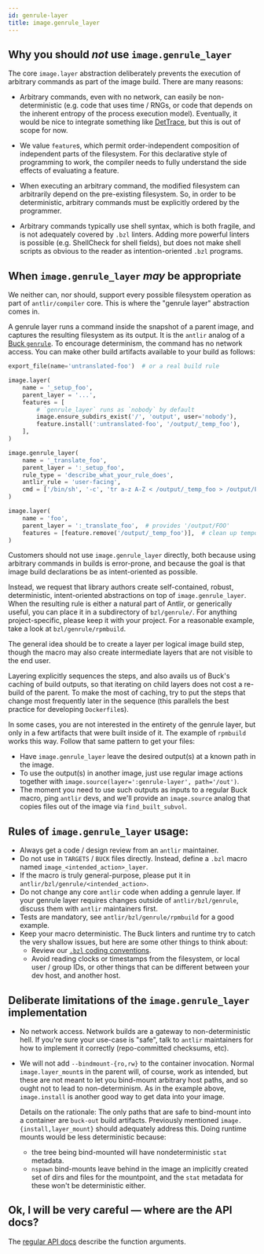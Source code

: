 ```yaml
---
id: genrule-layer
title: image.genrule_layer
---
```


## Why you should *not* use `image.genrule_layer`

The core `image.layer` abstraction deliberately prevents the execution of
arbitrary commands as part of the image build.  There are many reasons:

  - Arbitrary commands, even with no network, can easily be
    non-deterministic (e.g. code that uses time / RNGs, or code that
    depends on the inherent entropy of the process execution model).
    Eventually, it would be nice to integrate something like
    [DetTrace](https://github.com/dettrace/dettrace), but this is out of
    scope for now.

  - We value `feature`s, which permit order-independent composition of
    independent parts of the filesystem.  For this declarative style of
    programming to work, the compiler needs to fully understand the side
    effects of evaluating a feature.

  - When executing an arbitrary command, the modified filesystem can
    arbitrarily depend on the pre-existing filesystem.  So, in order to be
    deterministic, arbitrary commands must be explicitly ordered by the
    programmer.

  - Arbitrary commands typically use shell syntax, which is both fragile, and
    is not adequately covered by `.bzl` linters. Adding more powerful linters
    is possible (e.g. ShellCheck for shell fields), but does not make shell
    scripts as obvious to the reader as intention-oriented `.bzl` programs.

## When `image.genrule_layer` *may* be appropriate

We neither can, nor should, support every possible filesystem operation as
part of `antlir/compiler` core.  This is where the "genrule layer"
abstraction comes in.

A genrule layer runs a command inside the snapshot of a parent image, and
captures the resulting filesystem as its output.  It is the `antlir` analog
of a [Buck `genrule`](https://buck.build/rule/genrule.html).  To encourage
determinism, the command has no network access.  You can make other build
artifacts available to your build as follows:

```py
export_file(name='untranslated-foo')  # or a real build rule

image.layer(
    name = '_setup_foo',
    parent_layer = '...',
    features = [
        # `genrule_layer` runs as `nobody` by default
        image.ensure_subdirs_exist('/', 'output', user='nobody'),
        feature.install(':untranslated-foo', '/output/_temp_foo'),
    ],
)

image.genrule_layer(
    name = '_translate_foo',
    parent_layer = ':_setup_foo',
    rule_type = 'describe_what_your_rule_does',
    antlir_rule = 'user-facing',
    cmd = ['/bin/sh', '-c', 'tr a-z A-Z < /output/_temp_foo > /output/FOO'],
)

image.layer(
    name = 'foo',
    parent_layer = ':_translate_foo',  # provides '/output/FOO'
    features = [feature.remove('/output/_temp_foo')],  # clean up temporary state
)
```

Customers should not use `image.genrule_layer` directly, both because using
arbitrary commands in builds is error-prone, and because the goal is that
image build declarations be as intent-oriented as possible.

Instead, we request that library authors create self-contained, robust,
deterministic, intent-oriented abstractions on top of `image.genrule_layer`.
When the resulting rule is either a natural part of Antlir, or generically
useful, you can place it in a subdirectory of `bzl/genrule/`.  For anything
project-specific, please keep it with your project.  For a reasonable
example, take a look at `bzl/genrule/rpmbuild`.

The general idea should be to create a layer per logical image build step,
though the macro may also create intermediate layers that are not visible to
the end user.

Layering explicitly sequences the steps, and also avails us of Buck's
caching of build outputs, so that iterating on child layers does not cost a
re-build of the parent.  To make the most of caching, try to put the steps
that change most frequently later in the sequence (this parallels the best
practice for developing `Dockerfile`s).

In some cases, you are not interested in the entirety of the genrule layer,
but only in a few artifacts that were built inside of it.  The example of
`rpmbuild` works this way.  Follow that same pattern to get your files:
  - Have `image.genrule_layer` leave the desired output(s) at a known path
    in the image.
  - To use the output(s) in another image, just use regular image actions
    together with `image.source(layer=':genrule-layer', path='/out')`.
  - The moment you need to use such outputs as inputs to a regular Buck
    macro, ping `antlir` devs, and we'll provide an `image.source`
    analog that copies files out of the image via `find_built_subvol`.

## Rules of `image.genrule_layer` usage:

  - Always get a code / design review from an `antlir` maintainer.
  - Do not use in `TARGETS` / `BUCK` files directly.  Instead, define a
    `.bzl` macro named `image_<intended_action>_layer`.
  - If the macro is truly general-purpose, please put it in
    `antlir/bzl/genrule/<intended_action>`.
  - Do not change any core `antlir` code when adding a genrule layer.  If
    your genrule layer requires changes outside of `antlir/bzl/genrule`,
    discuss them with `antlir` maintainers first.
  - Tests are mandatory, see `antlir/bzl/genrule/rpmbuild` for a good
    example.
  - Keep your macro deterministic.  The Buck linters and runtime try to
    catch the very shallow issues, but here are some other things to think
    about:
      - Review our [`.bzl` coding
        conventions](contributing/coding-conventions/bzl-and-targets).
      - Avoid reading clocks or timestamps from the filesystem, or local
        user / group IDs, or other things that can be different between your
        dev host, and another host.

## Deliberate limitations of the `image.genrule_layer` implementation

  - No network access. Network builds are a gateway to non-deterministic hell.
    If you're sure your use-case is "safe", talk to `antlir` maintainers
    for how to implement it correctly (repo-committed checksums, etc).

  - We will not add `--bindmount-{ro,rw}` to the container invocation.
    Normal `image.layer_mount`s in the parent will, of course, work as
    intended, but these are not meant to let you bind-mount arbitrary host
    paths, and so ought not to lead to non-determinism. As in the example
    above, `image.install` is another good way to get data into your image.

    Details on the rationale: The only paths that are safe to bind-mount
    into a container are `buck-out` build artifacts. Previously mentioned
    `image.{install,layer_mount}` should adequately address this. Doing
    runtime mounts would be less deterministic because:
      - the tree being bind-mounted will have nondeterministic `stat` metadata.
      - `nspawn` bind-mounts leave behind in the image an implicitly created
         set of dirs and files for the mountpoint, and the `stat` metadata
         for these won't be deterministic either.

## Ok, I will be very careful &mdash; where are the API docs?

The [regular API docs](api/image#genrule_layer) describe the function arguments.
